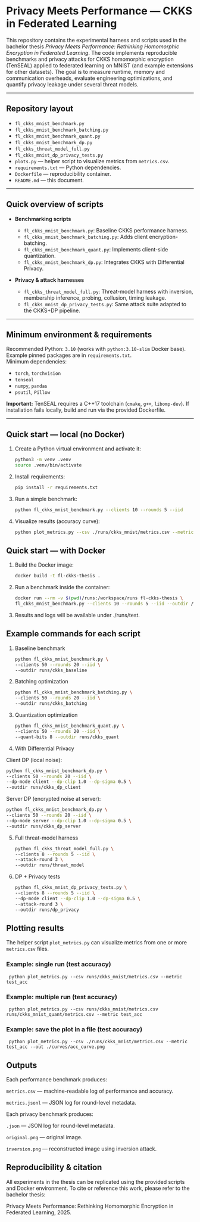 # Privacy Meets Performance — CKKS in Federated Learning

This repository contains the experimental harness and scripts used in the bachelor thesis *Privacy Meets Performance: Rethinking Homomorphic Encryption in Federated Learning*. The code implements reproducible benchmarks and privacy attacks for CKKS homomorphic encryption (TenSEAL) applied to federated learning on MNIST (and example extensions for other datasets). The goal is to measure runtime, memory and communication overheads, evaluate engineering optimizations, and quantify privacy leakage under several threat models.

---

## Repository layout

- `fl_ckks_mnist_benchmark.py`  
- `fl_ckks_mnist_benchmark_batching.py`  
- `fl_ckks_mnist_benchmark_quant.py`  
- `fl_ckks_mnist_benchmark_dp.py`  
- `fl_ckks_threat_model_full.py`  
- `fl_ckks_mnist_dp_privacy_tests.py`  
- `plots.py` — helper script to visualize metrics from `metrics.csv`.  
- `requirements.txt` — Python dependencies.  
- `Dockerfile` — reproducibility container.  
- `README.md` — this document.  

---

## Quick overview of scripts

- **Benchmarking scripts**  
  - `fl_ckks_mnist_benchmark.py`: Baseline CKKS performance harness.  
  - `fl_ckks_mnist_benchmark_batching.py`: Adds client encryption-batching.  
  - `fl_ckks_mnist_benchmark_quant.py`: Implements client-side quantization.  
  - `fl_ckks_mnist_benchmark_dp.py`: Integrates CKKS with Differential Privacy.  

- **Privacy & attack harnesses**  
  - `fl_ckks_threat_model_full.py`: Threat-model harness with inversion, membership inference, probing, collusion, timing leakage.  
  - `fl_ckks_mnist_dp_privacy_tests.py`: Same attack suite adapted to the CKKS+DP pipeline.  

---

## Minimum environment & requirements

Recommended Python: `3.10` (works with `python:3.10-slim` Docker base). Example pinned packages are in `requirements.txt`.  
Minimum dependencies:
- `torch`, `torchvision`  
- `tenseal`  
- `numpy`, `pandas`  
- `psutil`, `Pillow`  

**Important:** TenSEAL requires a C++17 toolchain (`cmake`, `g++`, `libomp-dev`). If installation fails locally, build and run via the provided Dockerfile.

---

## Quick start — local (no Docker)

1. Create a Python virtual environment and activate it:
   ```bash
   python3 -m venv .venv
   source .venv/bin/activate

2. Install requirements:
   ```bash
   pip install -r requirements.txt

3. Run a simple benchmark:
   ```bash
   python fl_ckks_mnist_benchmark.py --clients 10 --rounds 5 --iid

4. Visualize results (accuracy curve):
   ```bash
   python plot_metrics.py --csv ./runs/ckks_mnist/metrics.csv --metric test_acc --out ./curves/acc_curve.png

## Quick start — with Docker
   
1. Build the Docker image:
   ```bash
   docker build -t fl-ckks-thesis .

2. Run a benchmark inside the container:
   ```bash
   docker run --rm -v $(pwd)/runs:/workspace/runs fl-ckks-thesis \
   fl_ckks_mnist_benchmark.py --clients 10 --rounds 5 --iid --outdir /workspace/runs/test

3. Results and logs will be available under ./runs/test.

## Example commands for each script
1. Baseline benchmark
   ```bash
   python fl_ckks_mnist_benchmark.py \
   --clients 50 --rounds 20 --iid \
   --outdir runs/ckks_baseline
   
2. Batching optimization
   ```bash
   python fl_ckks_mnist_benchmark_batching.py \
   --clients 50 --rounds 20 --iid \
   --outdir runs/ckks_batching

3. Quantization optimization
   ```bash
   python fl_ckks_mnist_benchmark_quant.py \
   --clients 50 --rounds 20 --iid \
   --quant-bits 8 --outdir runs/ckks_quant

4. With Differential Privacy


Client DP (local noise):
   ```bash
   python fl_ckks_mnist_benchmark_dp.py \
   --clients 50 --rounds 20 --iid \
   --dp-mode client --dp-clip 1.0 --dp-sigma 0.5 \
   --outdir runs/ckks_dp_client
   ```
Server DP (encrypted noise at server):
   ```bash
   python fl_ckks_mnist_benchmark_dp.py \
   --clients 50 --rounds 20 --iid \
   --dp-mode server --dp-clip 1.0 --dp-sigma 0.5 \
   --outdir runs/ckks_dp_server
   ```

5. Full threat-model harness
   ```bash
   python fl_ckks_threat_model_full.py \
   --clients 8 --rounds 5 --iid \
   --attack-round 3 \
   --outdir runs/threat_model

6. DP + Privacy tests
   ```bash 
   python fl_ckks_mnist_dp_privacy_tests.py \
   --clients 8 --rounds 5 --iid \
   --dp-mode client --dp-clip 1.0 --dp-sigma 0.5 \
   --attack-round 3 \
   --outdir runs/dp_privacy
   ```
## Plotting results

The helper script `plot_metrics.py` can visualize metrics from one or more `metrics.csv` files.

### Example: single run (test accuracy)
    
     python plot_metrics.py --csv runs/ckks_mnist/metrics.csv --metric test_acc
     
### Example: multiple run (test accuracy)
   
     python plot_metrics.py --csv runs/ckks_mnist/metrics.csv runs/ckks_mnist_quant/metrics.csv --metric test_acc
    
### Example: save the plot in a file (test accuracy)
     python plot_metrics.py --csv ./runs/ckks_mnist/metrics.csv --metric test_acc --out ./curves/acc_curve.png
## Outputs

Each performance benchmark produces:

`metrics.csv` — machine-readable log of performance and accuracy.

`metrics.jsonl` — JSON log for round-level metadata.

Each privacy benchmark produces:

`.json` — JSON log for round-level metadata.

`original.png` — original image.

`inversion.png` — reconstructed image using inversion attack.

## Reproducibility & citation

All experiments in the thesis can be replicated using the provided scripts and Docker environment. To cite or reference this work, please refer to the bachelor thesis:

Privacy Meets Performance: Rethinking Homomorphic Encryption in Federated Learning, 2025.